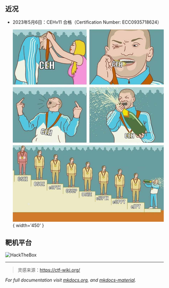 
## 近况

- 2023年5月6日：CEHv11 合格（Certification Number: ECC0935718624）

    ![meme](./static/img/meme_CEH.JPG){ width='450' }


## 靶机平台

<script src="https://tryhackme.com/badge/585269"></script> 

![HackTheBox](https://www.hackthebox.com/badge/image/688543)



---

> 灵感来源：https://ctf-wiki.org/

*For full documentation visit [mkdocs.org](https://www.mkdocs.org),* *and [mkdocs-material](https://squidfunk.github.io/mkdocs-material/publishing-your-site/).*
